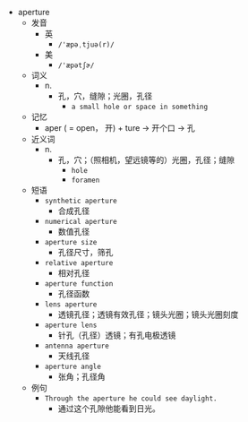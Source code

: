 - aperture
  - 发音
    - 英
      - `/'æpəˌtjuə(r)/`
    - 美
      - `/'æpətʃɚ/`
  - 词义
    - n.
      - 孔，穴，缝隙；光圈，孔径
        - `a small hole or space in something`
  - 记忆
    - aper ( = open， 开) + ture → 开个口 → 孔
  - 近义词
    - n.
      - 孔，穴；（照相机，望远镜等的）光圈，孔径；缝隙
        - `hole`
        - `foramen`
  - 短语
    - `synthetic aperture`
      - 合成孔径 
    - `numerical aperture`
      - 数值孔径 
    - `aperture size`
      - 孔径尺寸，筛孔 
    - `relative aperture`
      - 相对孔径 
    - `aperture function`
      - 孔径函数 
    - `lens aperture`
      - 透镜孔径；透镜有效孔径；镜头光圈；镜头光圈刻度 
    - `aperture lens`
      - 针孔（孔径）透镜；有孔电极透镜 
    - `antenna aperture`
      - 天线孔径 
    - `aperture angle`
      - 张角；孔径角 
  - 例句
    - `Through the aperture he could see daylight.`
      - 通过这个孔隙他能看到日光。

